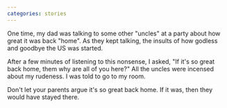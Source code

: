 ```yaml
---
categories: stories
---
```


One time, my dad was talking to some other "uncles" at a party about how great it was back "home". As they kept talking, the insults of how godless and goodbye the US was started.

After a few minutes of listening to this nonsense, I asked, "If it's so great back home, them why are all of you here?" All the uncles were incensed about my rudeness. I was told to go to my room.

Don't let your parents argue it's so great back home. If it was, then they would have stayed there.
